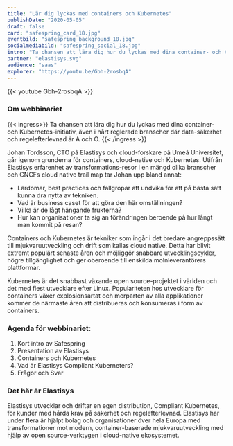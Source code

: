 ```yaml
---
title: "Lär dig lyckas med containers och Kubernetes"
publishDate: "2020-05-05"
draft: false
card: "safespring_card_18.jpg"
eventbild: "safespring_background_18.jpg"
socialmediabild: "safespring_social_18.jpg"
intro: "Ta chansen att lära dig hur du lyckas med dina container- och Kubernetes-initiativ, även i hårt reglerade branscher där data-säkerhet och regelefterlevnad är A och O"
partner: "elastisys.svg"
audience: "saas"
explorer: "https://youtu.be/Gbh-2rosbqA"
---
```


{{< youtube Gbh-2rosbqA >}}

### Om webbinariet

{{< ingress>}}
Ta chansen att lära dig hur du lyckas med dina container- och Kubernetes-initiativ, även i hårt reglerade branscher där data-säkerhet och regelefterlevnad är A och O.
{{< /ingress >}}

Johan Tordsson, CTO på Elastisys och cloud-forskare på Umeå Universitet, går igenom grunderna för containers, cloud-native och Kubernetes. Utifrån Elastisys erfarenhet av transformations-resor i en mängd olika branscher och CNCFs cloud native trail map tar Johan upp bland annat:

- Lärdomar, best practices och fallgropar att undvika för att på bästa sätt kunna dra nytta av tekniken.
- Vad är business caset för att göra den här omställningen?
- Vilka är de lågt hängande frukterna?
- Hur kan organisationer ta sig an förändringen beroende på hur långt man kommit på resan?

Containers och Kubernetes är tekniker som ingår i det bredare angreppssätt till mjukvaruutveckling och drift som kallas cloud native. Detta har blivit extremt populärt senaste åren och möjliggör snabbare utvecklingscykler, högre tillgänglighet och ger oberoende till enskilda molnleverantörers plattformar.

Kubernetes är det snabbast växande open source-projektet i världen och det med flest utvecklare efter Linux. Populariteten hos utvecklare för containers växer explosionsartat och merparten av alla applikationer kommer de närmaste åren att distribueras och konsumeras i form av containers.

### Agenda för webbinariet:

1. Kort intro av Safespring
1. Presentation av Elastisys
1. Containers och Kubernetes
1. Vad är Elastisys Compliant Kuberneters?
1. Frågor och Svar

### Det här är Elastisys

Elastisys utvecklar och driftar en egen distribution, Compliant Kubernetes, för kunder med hårda krav på säkerhet och regelefterlevnad. Elastisys har under flera år hjälpt bolag och organisationer över hela Europa med transformationer mot modern, container-baserade mjukvaruutveckling med hjälp av open source-verktygen i cloud-native ekosystemet.
